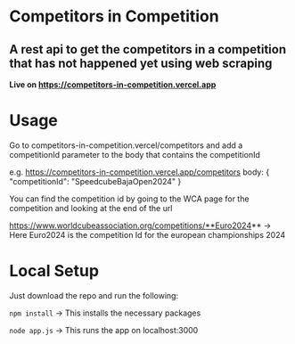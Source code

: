 # Competitors in Competition
## A rest api to get the competitors in a competition **that has not happened yet** using web scraping
**Live on https://competitors-in-competition.vercel.app**
# Usage
Go to competitors-in-competition.vercel/competitors and add a competitionId parameter to the body that contains the competitionId  

e.g. https://competitors-in-competition.vercel.app/competitors
body:
{
    "competitionId": "SpeedcubeBajaOpen2024"
}

You can find the competition id by going to the WCA page for the competition and looking at the end of the url


https://www.worldcubeassociation.org/competitions/**Euro2024** -> Here Euro2024 is the competition Id for the european championships 2024


# Local Setup
Just download the repo and run the following:

`npm install` -> This installs the necessary packages

`node app.js` -> This runs the app on localhost:3000
